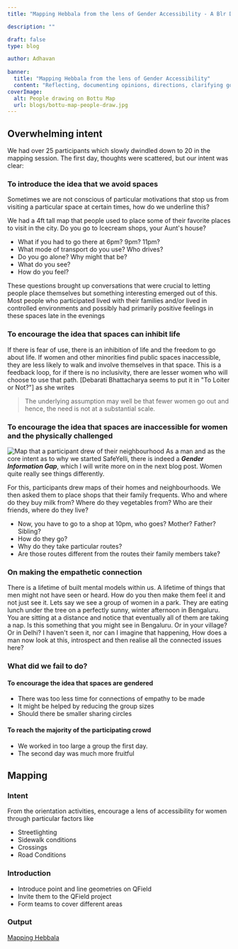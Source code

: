 ```yaml
---
title: "Mapping Hebbala from the lens of Gender Accessibility - A Blr Design Week workshop"

description: ""

draft: false
type: blog

author: Adhavan
  
banner:
  title: "Mapping Hebbala from the lens of Gender Accessibility"
  content: "Reflecting, documenting opinions, directions, clarifying goals"
coverImage:
  alt: People drawing on Bottu Map
  url: blogs/bottu-map-people-draw.jpg
---
```


## Overwhelming intent   

We had over 25 participants which slowly dwindled down to 20 in the mapping session. The first day, thoughts were scattered, but our intent was clear:

### To introduce the idea that we avoid spaces

Sometimes we are not conscious of particular motivations that stop us from visiting a particular space at certain times, how do we underline this?

We had a 4ft tall map that people used to place some of their favorite places to visit in the city. Do you go to Icecream shops, your Aunt's house?
- What if you had to go there at 6pm? 9pm? 11pm?
- What mode of transport do you use? Who drives?
- Do you go alone? Why might that be?
- What do you see? 
- How do you feel? 

These questions brought up conversations that were crucial to letting people place themselves but something interesting emerged out of this. Most people who participated lived with their families and/or lived in controlled environments and possibly had primarily positive feelings in these spaces late in the evenings

### To encourage the idea that spaces can inhibit life

If there is fear of use, there is an inhibition of life and the freedom to go about life. If women and other minorities find public spaces inaccessible, they are less likely to walk and involve themselves in that space. This is a feedback loop, for if there is no inclusivity, there are lesser women who will choose to use that path. [Debarati Bhattacharya seems to put it in "To Loiter or Not?"] as she writes 
>The underlying assumption may well be that fewer women go out and hence, the need is not at a substantial scale.

### To encourage the idea that spaces are inaccessible for women and the physically challenged

![Map that a participant drew of their neighbourhood](blogs/map1.jpg)
As a man and as the core intent as to why we started SafeYelli, there is indeed a ***Gender Information Gap***, which I will write more on in the next blog post. Women quite really see things differently.  

For this, participants drew maps of their homes and neighbourhoods. We then asked them to place shops that their family frequents. Who and where do they buy milk from? Where do they vegetables from? Who are their friends, where do they live?
- Now, you have to go to a shop at 10pm, who goes? Mother? Father? Sibling?
- How do they go?
- Why do they take particular routes?
- Are those routes different from the routes their family members take?

### On making the empathetic connection
There is a lifetime of built mental models within us. A lifetime of things that men might not have seen or heard. How do you then make them feel it and not just see it. Lets say we see a group of women in a park. They are eating lunch under the tree on a perfectly sunny, winter afternoon in Bengaluru. You are sitting at a distance and notice that eventually all of them are taking a nap. Is this something that you might see in Bengaluru. Or in your village? Or in Delhi? I haven't seen it, nor can I imagine that happening, How does a man now look at this, introspect and then realise all the connected issues here?

### What did we fail to do?

#### To encourage the idea that spaces are gendered
- There was too less time for connections of empathy to be made
- It might be helped by reducing the group sizes
- Should there be smaller sharing circles

#### To reach the majority of the participating crowd
- We worked in too large a group the first day.
- The second day was much more fruitful


## Mapping
### Intent
From the orientation activities, encourage a lens of accessibility for women through particular factors like
- Streetlighting
- Sidewalk conditions
- Crossings 
- Road Conditions
### Introduction
- Introduce point and line geometries on QField
- Invite them to the QField project
- Form teams to cover different areas
### Output
<a class="bookmark" href="https://safeyelli.in/mapping-hebbala">Mapping Hebbala</a>